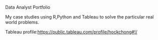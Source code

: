 
Data Analyst Portfolio

My case studies using R,Python and Tableau to solve the particular real world problems. 

Tableau profile:https://public.tableau.com/profile/hockchong#!/


